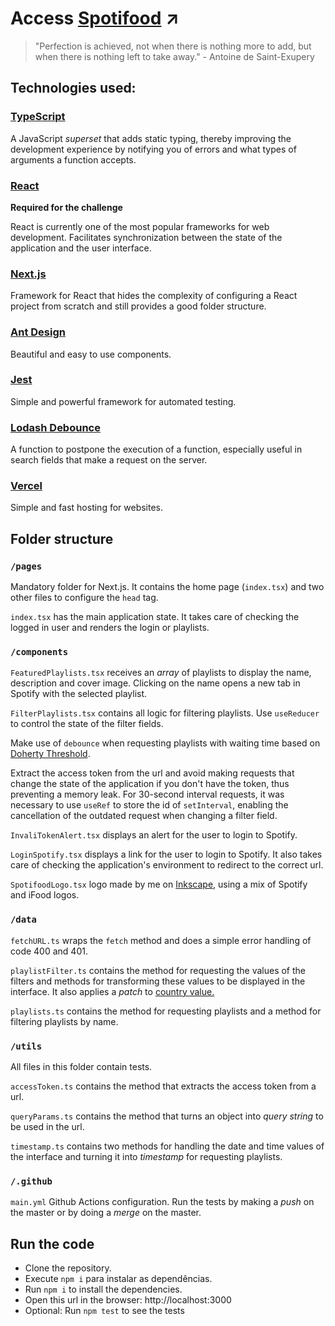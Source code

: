 # Access [Spotifood](https://spotifood.douglasselias.vercel.app) ↗

> "Perfection is achieved, not when there is nothing more to add, but when there is nothing left to take away." - Antoine de Saint-Exupery

## Technologies used:

### [TypeScript](https://www.typescriptlang.org)

A JavaScript _superset_ that adds static typing, thereby improving the development experience by notifying you of errors and what types of arguments a function accepts.

### [React](https://reactjs.org)

**Required for the challenge**

React is currently one of the most popular frameworks for web development. Facilitates synchronization between the state of the application and the user interface.

### [Next.js](https://nextjs.org)

Framework for React that hides the complexity of configuring a React project from scratch and still provides a good folder structure.

### [Ant Design](https://ant.design)

Beautiful and easy to use components.

### [Jest](https://jestjs.io)

Simple and powerful framework for automated testing.

### [Lodash Debounce](https://lodash.com/docs/4.17.15#debounce)

A function to postpone the execution of a function, especially useful in search fields that make a request on the server.

### [Vercel](https://vercel.com)

Simple and fast hosting for websites.

## Folder structure

### `/pages`

Mandatory folder for Next.js. It contains the home page (`index.tsx`) and two other files to configure the `head` tag.

`index.tsx` has the main application state. It takes care of checking the logged in user and renders the login or playlists.

### `/components`

`FeaturedPlaylists.tsx` receives an _array_ of playlists to display the name, description and cover image. Clicking on the name opens a new tab in Spotify with the selected playlist.

`FilterPlaylists.tsx` contains all logic for filtering playlists. Use `useReducer` to control the state of the filter fields.

Make use of `debounce` when requesting playlists with waiting time based on [Doherty Threshold](https://lawsofux.com/doherty-threshold).

Extract the access token from the url and avoid making requests that change the state of the application if you don't have the token, thus preventing a memory leak. For 30-second interval requests, it was necessary to use `useRef` to store the id of `setInterval`, enabling the cancellation of the outdated request when changing a filter field.

`InvaliTokenAlert.tsx` displays an alert for the user to login to Spotify.

`LoginSpotify.tsx` displays a link for the user to login to Spotify. It also takes care of checking the application's environment to redirect to the correct url.

`SpotifoodLogo.tsx` logo made by me on [Inkscape](https://inkscape.org), using a mix of Spotify and iFood logos.

### `/data`

`fetchURL.ts` wraps the `fetch` method and does a simple error handling of code 400 and 401.

`playlistFilter.ts` contains the method for requesting the values ​​of the filters and methods for transforming these values ​​to be displayed in the interface. It also applies a _patch_ to [country value.](https://github.com/ifood/ifood-frontend-test/issues/18)

`playlists.ts` contains the method for requesting playlists and a method for filtering playlists by name.

### `/utils`

All files in this folder contain tests.

`accessToken.ts` contains the method that extracts the access token from a url.

`queryParams.ts` contains the method that turns an object into _query string_ to be used in the url.

`timestamp.ts` contains two methods for handling the date and time values ​​of the interface and turning it into _timestamp_ for requesting playlists.

### `/.github`

`main.yml` Github Actions configuration. Run the tests by making a _push_ on the master or by doing a _merge_ on the master.

## Run the code

- Clone the repository.
- Execute `npm i` para instalar as dependências.
- Run `npm i` to install the dependencies.
- Open this url in the browser: http://localhost:3000
- Optional: Run `npm test` to see the tests
